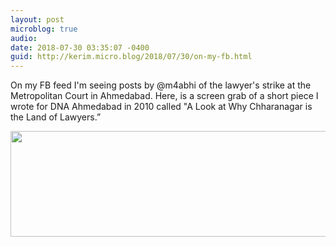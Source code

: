 ```yaml
---
layout: post
microblog: true
audio: 
date: 2018-07-30 03:35:07 -0400
guid: http://kerim.micro.blog/2018/07/30/on-my-fb.html
---
```

On my FB feed I'm seeing posts by @m4abhi of the lawyer's strike at the Metropolitan Court in Ahmedabad. Here, is a screen grab of a short piece I wrote for DNA Ahmedabad in 2010 called "A Look at Why Chharanagar is the Land of Lawyers.”

<img src="http://micro.oxus.net/uploads/2018/390241161c.jpg" width="600" height="169" />
